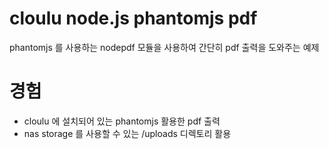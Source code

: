 cloulu node.js phantomjs pdf
=============================

phantomjs 를 사용하는 nodepdf 모듈을 사용하여 간단히 pdf 출력을 도와주는 예제

경험
====

- cloulu 에 설치되어 있는 phantomjs 활용한 pdf 출력
- nas storage 를 사용할 수 있는 /uploads 디렉토리 활용
